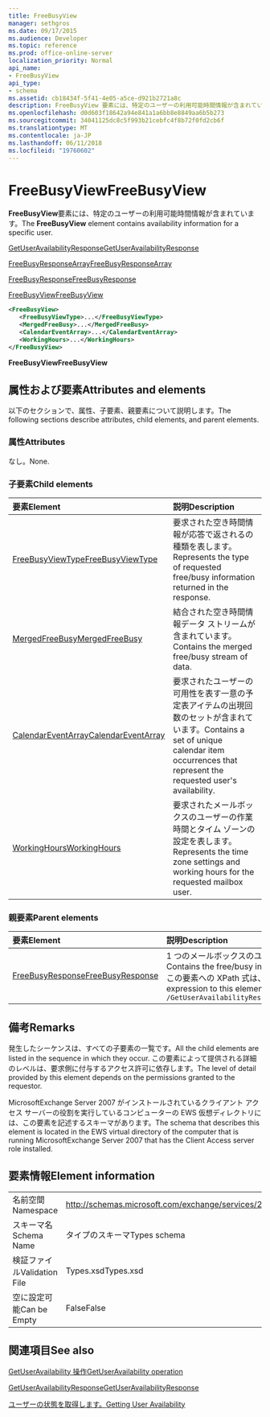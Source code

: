 ```yaml
---
title: FreeBusyView
manager: sethgros
ms.date: 09/17/2015
ms.audience: Developer
ms.topic: reference
ms.prod: office-online-server
localization_priority: Normal
api_name:
- FreeBusyView
api_type:
- schema
ms.assetid: cb18434f-5f41-4e05-a5ce-d921b2721a8c
description: FreeBusyView 要素には、特定のユーザーの利用可能時間情報が含まれています。
ms.openlocfilehash: d0d603f18642a94e841a1a6bb8e8849aa6b5b273
ms.sourcegitcommit: 34041125dc8c5f993b21cebfc4f8b72f0fd2cb6f
ms.translationtype: MT
ms.contentlocale: ja-JP
ms.lasthandoff: 06/11/2018
ms.locfileid: "19760602"
---
```

# <a name="freebusyview"></a><span data-ttu-id="67778-103">FreeBusyView</span><span class="sxs-lookup"><span data-stu-id="67778-103">FreeBusyView</span></span>

<span data-ttu-id="67778-104">**FreeBusyView**要素には、特定のユーザーの利用可能時間情報が含まれています。</span><span class="sxs-lookup"><span data-stu-id="67778-104">The **FreeBusyView** element contains availability information for a specific user.</span></span> 
  
[<span data-ttu-id="67778-105">GetUserAvailabilityResponse</span><span class="sxs-lookup"><span data-stu-id="67778-105">GetUserAvailabilityResponse</span></span>](getuseravailabilityresponse.md)
  
[<span data-ttu-id="67778-106">FreeBusyResponseArray</span><span class="sxs-lookup"><span data-stu-id="67778-106">FreeBusyResponseArray</span></span>](freebusyresponsearray.md)
  
[<span data-ttu-id="67778-107">FreeBusyResponse</span><span class="sxs-lookup"><span data-stu-id="67778-107">FreeBusyResponse</span></span>](freebusyresponse.md)
  
[<span data-ttu-id="67778-108">FreeBusyView</span><span class="sxs-lookup"><span data-stu-id="67778-108">FreeBusyView</span></span>](freebusyview.md)
  
```xml
<FreeBusyView>
   <FreeBusyViewType>...</FreeBusyViewType>
   <MergedFreeBusy>...</MergedFreeBusy>
   <CalendarEventArray>...</CalendarEventArray>
   <WorkingHours>...</WorkingHours>
</FreeBusyView>
```

 <span data-ttu-id="67778-109">**FreeBusyView**</span><span class="sxs-lookup"><span data-stu-id="67778-109">**FreeBusyView**</span></span>
## <a name="attributes-and-elements"></a><span data-ttu-id="67778-110">属性および要素</span><span class="sxs-lookup"><span data-stu-id="67778-110">Attributes and elements</span></span>

<span data-ttu-id="67778-111">以下のセクションで、属性、子要素、親要素について説明します。</span><span class="sxs-lookup"><span data-stu-id="67778-111">The following sections describe attributes, child elements, and parent elements.</span></span>
  
### <a name="attributes"></a><span data-ttu-id="67778-112">属性</span><span class="sxs-lookup"><span data-stu-id="67778-112">Attributes</span></span>

<span data-ttu-id="67778-113">なし。</span><span class="sxs-lookup"><span data-stu-id="67778-113">None.</span></span>
  
### <a name="child-elements"></a><span data-ttu-id="67778-114">子要素</span><span class="sxs-lookup"><span data-stu-id="67778-114">Child elements</span></span>

|<span data-ttu-id="67778-115">**要素**</span><span class="sxs-lookup"><span data-stu-id="67778-115">**Element**</span></span>|<span data-ttu-id="67778-116">**説明**</span><span class="sxs-lookup"><span data-stu-id="67778-116">**Description**</span></span>|
|:-----|:-----|
|[<span data-ttu-id="67778-117">FreeBusyViewType</span><span class="sxs-lookup"><span data-stu-id="67778-117">FreeBusyViewType</span></span>](freebusyviewtype.md) <br/> |<span data-ttu-id="67778-118">要求された空き時間情報が応答で返されるの種類を表します。</span><span class="sxs-lookup"><span data-stu-id="67778-118">Represents the type of requested free/busy information returned in the response.</span></span>  <br/> |
|[<span data-ttu-id="67778-119">MergedFreeBusy</span><span class="sxs-lookup"><span data-stu-id="67778-119">MergedFreeBusy</span></span>](mergedfreebusy.md) <br/> |<span data-ttu-id="67778-120">結合された空き時間情報データ ストリームが含まれています。</span><span class="sxs-lookup"><span data-stu-id="67778-120">Contains the merged free/busy stream of data.</span></span>  <br/> |
|[<span data-ttu-id="67778-121">CalendarEventArray</span><span class="sxs-lookup"><span data-stu-id="67778-121">CalendarEventArray</span></span>](calendareventarray.md) <br/> |<span data-ttu-id="67778-122">要求されたユーザーの可用性を表す一意の予定表アイテムの出現回数のセットが含まれています。</span><span class="sxs-lookup"><span data-stu-id="67778-122">Contains a set of unique calendar item occurrences that represent the requested user's availability.</span></span>  <br/> |
|[<span data-ttu-id="67778-123">WorkingHours</span><span class="sxs-lookup"><span data-stu-id="67778-123">WorkingHours</span></span>](workinghours-ex15websvcsotherref.md) <br/> |<span data-ttu-id="67778-124">要求されたメールボックスのユーザーの作業時間とタイム ゾーンの設定を表します。</span><span class="sxs-lookup"><span data-stu-id="67778-124">Represents the time zone settings and working hours for the requested mailbox user.</span></span>  <br/> |
   
### <a name="parent-elements"></a><span data-ttu-id="67778-125">親要素</span><span class="sxs-lookup"><span data-stu-id="67778-125">Parent elements</span></span>

|<span data-ttu-id="67778-126">**要素**</span><span class="sxs-lookup"><span data-stu-id="67778-126">**Element**</span></span>|<span data-ttu-id="67778-127">**説明**</span><span class="sxs-lookup"><span data-stu-id="67778-127">**Description**</span></span>|
|:-----|:-----|
|[<span data-ttu-id="67778-128">FreeBusyResponse</span><span class="sxs-lookup"><span data-stu-id="67778-128">FreeBusyResponse</span></span>](freebusyresponse.md) <br/> |<span data-ttu-id="67778-129">1 つのメールボックスのユーザーの空き時間情報が含まれています。</span><span class="sxs-lookup"><span data-stu-id="67778-129">Contains the free/busy information for a single mailbox user.</span></span>  <br/> <span data-ttu-id="67778-130">この要素への XPath 式は、次のようにします。</span><span class="sxs-lookup"><span data-stu-id="67778-130">The following is the XPath expression to this element:</span></span>  <br/>  `/GetUserAvailabilityResponse/FreeBusyResponseArray/FreeBusyResponse` <br/> |
   
## <a name="remarks"></a><span data-ttu-id="67778-131">備考</span><span class="sxs-lookup"><span data-stu-id="67778-131">Remarks</span></span>

<span data-ttu-id="67778-132">発生したシーケンスは、すべての子要素の一覧です。</span><span class="sxs-lookup"><span data-stu-id="67778-132">All the child elements are listed in the sequence in which they occur.</span></span> <span data-ttu-id="67778-133">この要素によって提供される詳細のレベルは、要求側に付与するアクセス許可に依存します。</span><span class="sxs-lookup"><span data-stu-id="67778-133">The level of detail provided by this element depends on the permissions granted to the requestor.</span></span>
  
<span data-ttu-id="67778-134">MicrosoftExchange Server 2007 がインストールされているクライアント アクセス サーバーの役割を実行しているコンピューターの EWS 仮想ディレクトリには、この要素を記述するスキーマがあります。</span><span class="sxs-lookup"><span data-stu-id="67778-134">The schema that describes this element is located in the EWS virtual directory of the computer that is running MicrosoftExchange Server 2007 that has the Client Access server role installed.</span></span>
  
## <a name="element-information"></a><span data-ttu-id="67778-135">要素情報</span><span class="sxs-lookup"><span data-stu-id="67778-135">Element information</span></span>

|||
|:-----|:-----|
|<span data-ttu-id="67778-136">名前空間</span><span class="sxs-lookup"><span data-stu-id="67778-136">Namespace</span></span>  <br/> |http://schemas.microsoft.com/exchange/services/2006/types  <br/> |
|<span data-ttu-id="67778-137">スキーマ名</span><span class="sxs-lookup"><span data-stu-id="67778-137">Schema Name</span></span>  <br/> |<span data-ttu-id="67778-138">タイプのスキーマ</span><span class="sxs-lookup"><span data-stu-id="67778-138">Types schema</span></span>  <br/> |
|<span data-ttu-id="67778-139">検証ファイル</span><span class="sxs-lookup"><span data-stu-id="67778-139">Validation File</span></span>  <br/> |<span data-ttu-id="67778-140">Types.xsd</span><span class="sxs-lookup"><span data-stu-id="67778-140">Types.xsd</span></span>  <br/> |
|<span data-ttu-id="67778-141">空に設定可能</span><span class="sxs-lookup"><span data-stu-id="67778-141">Can be Empty</span></span>  <br/> |<span data-ttu-id="67778-142">False</span><span class="sxs-lookup"><span data-stu-id="67778-142">False</span></span>  <br/> |
   
## <a name="see-also"></a><span data-ttu-id="67778-143">関連項目</span><span class="sxs-lookup"><span data-stu-id="67778-143">See also</span></span>



[<span data-ttu-id="67778-144">GetUserAvailability 操作</span><span class="sxs-lookup"><span data-stu-id="67778-144">GetUserAvailability operation</span></span>](getuseravailability-operation.md)
  
[<span data-ttu-id="67778-145">GetUserAvailabilityResponse</span><span class="sxs-lookup"><span data-stu-id="67778-145">GetUserAvailabilityResponse</span></span>](getuseravailabilityresponse.md)


[<span data-ttu-id="67778-146">ユーザーの状態を取得します。</span><span class="sxs-lookup"><span data-stu-id="67778-146">Getting User Availability</span></span>](http://msdn.microsoft.com/library/d4133fcb-9b0f-4e6b-aadf-a389da83516a%28Office.15%29.aspx)


